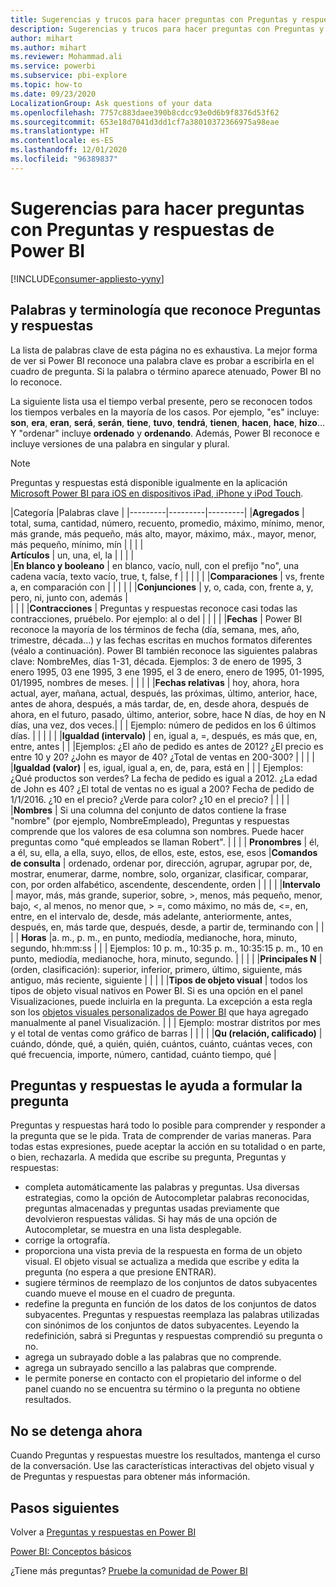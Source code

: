 ```yaml
---
title: Sugerencias y trucos para hacer preguntas con Preguntas y respuestas
description: Sugerencias y trucos para hacer preguntas con Preguntas y respuestas en Power BI
author: mihart
ms.author: mihart
ms.reviewer: Mohammad.ali
ms.service: powerbi
ms.subservice: pbi-explore
ms.topic: how-to
ms.date: 09/23/2020
LocalizationGroup: Ask questions of your data
ms.openlocfilehash: 7757c883daee390b8cdcc93e0d6b9f8376d53f62
ms.sourcegitcommit: 653e18d7041d3dd1cf7a38010372366975a98eae
ms.translationtype: HT
ms.contentlocale: es-ES
ms.lasthandoff: 12/01/2020
ms.locfileid: "96389837"
---
```

# <a name="tips-for-asking-questions-in-power-bi-qa"></a>Sugerencias para hacer preguntas con Preguntas y respuestas de Power BI

[!INCLUDE[consumer-appliesto-yyny](../includes/consumer-appliesto-yyny.md)]

## <a name="words-and-terminology-that-qa-recognizes"></a>Palabras y terminología que reconoce Preguntas y respuestas
La lista de palabras clave de esta página no es exhaustiva.  La mejor forma de ver si Power BI reconoce una palabra clave es probar a escribirla en el cuadro de pregunta.  Si la palabra o término aparece atenuado, Power BI no lo reconoce.

La siguiente lista usa el tiempo verbal presente, pero se reconocen todos los tiempos verbales en la mayoría de los casos. Por ejemplo, "es" incluye: **son**, **era**, **eran**, **será**, **serán**, **tiene**, **tuvo**, **tendrá**, **tienen**, **hacen**, **hace**, **hizo**...  Y "ordenar" incluye **ordenado** y **ordenando**.  Además, Power BI reconoce e incluye versiones de una palabra en singular y plural. 

> [!NOTE]
> Preguntas y respuestas está disponible igualmente en la aplicación [Microsoft Power BI para iOS en dispositivos iPad, iPhone y iPod Touch](mobile/mobile-apps-ios-qna.md).
>  


|Categoría  |Palabras clave  |
|---------|---------|---------|
|**Agregados**     | total, suma, cantidad, número, recuento, promedio, máximo, mínimo, menor, más grande, más pequeño, más alto, mayor, máximo, máx., mayor, menor, más pequeño, mínimo, mín          |
|     |         |         
**Artículos**     |  un, una, el, la              |
|     |         |         
|**En blanco y booleano**     |   en blanco, vacío, null, con el prefijo "no", una cadena vacía, texto vacío, true, t, false, f          |
|     |         |         |
|**Comparaciones**     |   vs, frente a, en comparación con            |
|     |         |         |
|**Conjunciones**     |  y, o, cada, con, frente a, y, pero, ni, junto con, además       |         
|          |         |
|**Contracciones**     |  Preguntas y respuestas reconoce casi todas las contracciones, pruébelo.  Por ejemplo: al o del          |
|        |         |
|**Fechas**     |       Power BI reconoce la mayoría de los términos de fecha (día, semana, mes, año, trimestre, década...) y las fechas escritas en muchos formatos diferentes (véalo a continuación). Power BI también reconoce las siguientes palabras clave: NombreMes, días 1-31, década. Ejemplos: 3 de enero de 1995, 3 enero 1995, 03 ene 1995, 3 ene 1995, el 3 de enero, enero de 1995, 01-1995, 01/1995, nombres de meses.         |
|        |         |
|**Fechas relativas**     |   hoy, ahora, hora actual, ayer, mañana, actual, después, las próximas, último, anterior, hace, antes de ahora, después, a más tardar, de, en, desde ahora, después de ahora, en el futuro, pasado, último, anterior, sobre, hace N días, de hoy en N días, una vez, dos veces.|
|    |  Ejemplo: número de pedidos en los 6 últimos días.  |            |
|        |         |
|**Igualdad (intervalo)**     |   en, igual a, =, después, es más que, en, entre, antes  |
|  |Ejemplos: ¿El año de pedido es antes de 2012? ¿El precio es entre 10 y 20? ¿John es mayor de 40? ¿Total de ventas en 200-300?              |
|        |         |
|**Igualdad (valor)**     |   es, igual, igual a, en, de, para, está en |
|   | Ejemplos: ¿Qué productos son verdes? La fecha de pedido es igual a 2012. ¿La edad de John es 40? ¿El total de ventas no es igual a 200? Fecha de pedido de 1/1/2016. ¿10 en el precio? ¿Verde para color? ¿10 en el precio?              |
|        |         |
|**Nombres**     |       Si una columna del conjunto de datos contiene la frase "nombre" (por ejemplo, NombreEmpleado), Preguntas y respuestas comprende que los valores de esa columna son nombres. Puede hacer preguntas como "qué empleados se llaman Robert".          |
|        |         |
**Pronombres**  | él, a él, su, ella, a ella, suyo, ellos, de ellos, este, estos, ese, esos
|**Comandos de consulta**     |    ordenado, ordenar por, dirección, agrupar, agrupar por, de, mostrar, enumerar, darme, nombre, solo, organizar, clasificar, comparar, con, por orden alfabético, ascendente, descendente, orden             |
|        |         |
|**Intervalo**     |      mayor, más, más grande, superior, sobre, >, menos, más pequeño, menor, bajo, <, al menos, no menor que, > =, como máximo, no más de, <=, en, entre, en el intervalo de, desde, más adelante, anteriormente, antes, después, en, más tarde que, después, desde, a partir de, terminando con           |
|        |         |
**Horas**  |a. m., p. m., en punto, mediodía, medianoche, hora, minuto, segundo, hh:mm:ss  |
|  |  Ejemplos: 10 p. m., 10:35 p. m., 10:35:15 p. m., 10 en punto, mediodía, medianoche, hora, minuto, segundo.  |
|  |  |
|**Principales N**     |     (orden, clasificación): superior, inferior, primero, último, siguiente, más antiguo, más reciente, siguiente            |
|        |         |
|**Tipos de objeto visual**     |  todos los tipos de objeto visual nativos en Power BI.  Si es una opción en el panel Visualizaciones, puede incluirla en la pregunta.  La excepción a esta regla son los [objetos visuales personalizados de Power BI](../developer/visuals/power-bi-custom-visuals.md) que haya agregado manualmente al panel Visualización.  |
|  |  Ejemplo: mostrar distritos por mes y el total de ventas como gráfico de barras               |
|        |         |
|**Qu (relación, calificado)**  | cuándo, dónde, qué, a quién, quién, cuántos, cuánto, cuántas veces, con qué frecuencia, importe, número, cantidad, cuánto tiempo, qué                |

## <a name="qa-helps-you-phrase-the-question"></a>Preguntas y respuestas le ayuda a formular la pregunta
Preguntas y respuestas hará todo lo posible para comprender y responder a la pregunta que se le pida. Trata de comprender de varias maneras. Para todas estas expresiones, puede aceptar la acción en su totalidad o en parte, o bien, rechazarla. A medida que escribe su pregunta, Preguntas y respuestas:

* completa automáticamente las palabras y preguntas. Usa diversas estrategias, como la opción de Autocompletar palabras reconocidas, preguntas almacenadas y preguntas usadas previamente que devolvieron respuestas válidas. Si hay más de una opción de Autocompletar, se muestra en una lista desplegable.
* corrige la ortografía.
* proporciona una vista previa de la respuesta en forma de un objeto visual. El objeto visual se actualiza a medida que escribe y edita la pregunta (no espera a que presione ENTRAR).
* sugiere términos de reemplazo de los conjuntos de datos subyacentes cuando mueve el mouse en el cuadro de pregunta.
* redefine la pregunta en función de los datos de los conjuntos de datos subyacentes. Preguntas y respuestas reemplaza las palabras utilizadas con sinónimos de los conjuntos de datos subyacentes. Leyendo la redefinición, sabrá si Preguntas y respuestas comprendió su pregunta o no. 
* agrega un subrayado doble a las palabras que no comprende.
* agrega un subrayado sencillo a las palabras que comprende.
* le permite ponerse en contacto con el propietario del informe o del panel cuando no se encuentra su término o la pregunta no obtiene resultados.

## <a name="dont-stop-now"></a>No se detenga ahora
Cuando Preguntas y respuestas muestre los resultados, mantenga el curso de la conversación. Use las características interactivas del objeto visual y de Preguntas y respuestas para obtener más información.

## <a name="next-steps"></a>Pasos siguientes
Volver a [Preguntas y respuestas en Power BI](end-user-q-and-a.md)  

[Power BI: Conceptos básicos](end-user-basic-concepts.md)  

¿Tiene más preguntas? [Pruebe la comunidad de Power BI](https://community.powerbi.com/)

